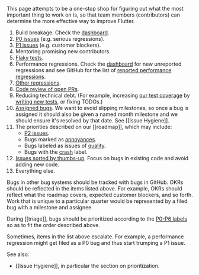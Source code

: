 This page attempts to be a one-stop shop for figuring out what the most important thing to work on is, so that team members (contributors) can determine the more effective way to improve Flutter.

1. Build breakage. Check the [dashboard](https://flutter-dashboard.appspot.com/build.html).
1. [P0 issues](https://github.com/flutter/flutter/labels/P0) (e.g. serious regressions).
1. [P1 issues](https://github.com/flutter/flutter/labels/P1) (e.g. customer blockers).
1. Mentoring promising new contributors.
1. [Flaky tests](https://github.com/flutter/flutter/issues?q=is%3Aopen+is%3Aissue+label%3A%22team%3A+flakes%22+sort%3Aupdated-asc).
1. Performance regressions. Check the [dashboard](https://flutter-dashboard.appspot.com/benchmarks.html) for new unreported regressions and see GitHub for the list of [reported performance regressions](https://github.com/flutter/flutter/issues?utf8=%E2%9C%93&q=is%3Aopen+label%3A%22severe%3A+performance%22+label%3A%22severe%3A+regression%22+).
1. [Other regressions](https://github.com/flutter/flutter/issues?q=is%3Aopen+is%3Aissue+label%3A%22severe%3A+regression%22).
1. [Code review of open PRs](https://github.com/pulls?utf8=%E2%9C%93&q=is%3Aopen+is%3Apr+archived%3Afalse+user%3Aflutter+).
1. Reducing technical debt. (For example, increasing [our test coverage](https://github.com/flutter/flutter/wiki/Test-coverage-for-package%3Aflutter) by [writing new tests](https://github.com/flutter/flutter/wiki/Running-and-writing-tests), or fixing TODOs.)
1. [Assigned bugs](https://github.com/issues/assigned). We want to avoid slipping milestones, so once a bug is assigned it should also be given a named month milestone and we should ensure it's resolved by that date. See [[Issue Hygiene]].
1. The priorities described on our [[roadmap]], which may include:
    * [P2 issues](https://github.com/flutter/flutter/labels/P2).
    * Bugs marked as [annoyances](https://github.com/flutter/flutter/issues?q=is%3Aopen+is%3Aissue+label%3A%22a%3A+annoyance%22+sort%3Areactions-%2B1-desc).
    * Bugs labeled as issues of [quality](https://github.com/flutter/flutter/issues?utf8=%E2%9C%93&q=is%3Aopen+is%3Aissue+label%3A%22a%3A+quality%22+sort%3Areactions-%2B1-desc+).
    * Bugs with the [crash](https://github.com/flutter/flutter/issues?utf8=%E2%9C%93&q=is%3Aopen+is%3Aissue+label%3A%22severe%3A+crash%22+sort%3Areactions-%2B1-desc+) label.
1. [Issues sorted by thumbs-up](https://github.com/flutter/flutter/issues?q=is%3Aissue+is%3Aopen+sort%3Areactions-%2B1-desc). Focus on bugs in existing code and avoid adding new code.
1. Everything else.

Bugs in other bug systems should be tracked with bugs in GitHub. OKRs should be reflected in the items listed above. For example, OKRs should reflect what the roadmap covers, expected customer blockers, and so forth. Work that is unique to a particular quarter would be represented by a filed bug with a milestone and assignee.

During [[triage]], bugs should be prioritized according to the [P0-P6 labels](https://github.com/flutter/flutter/wiki/Issue-hygiene#priorities) so as to fit the order described above.

Sometimes, items in the list above escalate. For example, a performance regression might get filed as a P0 bug and thus start trumping a P1 issue.

See also:

 * [[Issue Hygiene]], in particular the section on prioritization.